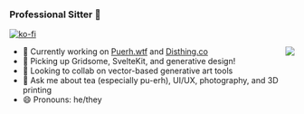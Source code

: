 ### Professional Sitter 🐒
[![ko-fi](https://ko-fi.com/img/githubbutton_sm.svg)](https://ko-fi.com/U7U639TZ3)

<div>
  <img align="right" src="https://github-readme-stats.vercel.app/api/top-langs/?username=tonyketcham&show_icons=true&theme=nightowl&hide=php,plsql" />
  <ul>
    <li>🔭 Currently working on <a href="https://github.com/tonyketcham/puerh.wtf">Puerh.wtf</a> and <a href="https://disthing.co">Disthing.co</a></li>
    <li>🌱 Picking up Gridsome, SvelteKit, and generative design!</li>
    <li>🤔 Looking to collab on vector-based generative art tools</li>
    <li>💬 Ask me about tea (especially pu-erh), UI/UX, photography, and 3D printing</li>
    <li>😄 Pronouns: he/they</li>
  </ul>
</div>
<!--<img src="https://github-readme-stats.vercel.app/api?username=tonyketcham&show_icons=true&theme=nightowl&count_private=true" />-->
